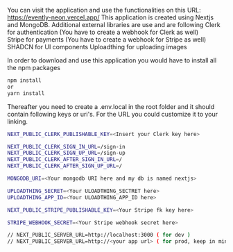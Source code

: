 You can visit the application and use the functionalities on this URL: https://evently-neon.vercel.app/ 
This application is created using Nextjs and MongoDB. Additional external libraries are use and are following 
Clerk for authentication (You have to create a webhook for Clerk as well)  
Stripe for payments      (You have to create a webhook for Stripe as well) 
SHADCN for UI components 
Uploadthing for uploading images 

In order to download and use this application you would have to install all the npm packages 

```bash 
npm install 
or
yarn install 
```

Thereafter you need to create a .env.local in the root folder and it should contain following keys or uri's. 
For the URL you could customize it to your linking. 

```bash 
NEXT_PUBLIC_CLERK_PUBLISHABLE_KEY=<Insert your Clerk key here> 

NEXT_PUBLIC_CLERK_SIGN_IN_URL=/sign-in
NEXT_PUBLIC_CLERK_SIGN_UP_URL=/sign-up
NEXT_PUBLIC_CLERK_AFTER_SIGN_IN_URL=/
NEXT_PUBLIC_CLERK_AFTER_SIGN_UP_URL=/

MONGODB_URI=<Your mongodb URI here and my db is named nextjs>  

UPLOADTHING_SECRET=<Your ULOADTHING_SECTRET here>  
UPLOADTHING_APP_ID=<Your ULOADTHING_APP_ID here>

NEXT_PUBLIC_STRIPE_PUBLISHABLE_KEY=<Your Stripe fk key here>

STRIPE_WEBHOOK_SECRET=<Your Stripe webhook secret here>

// NEXT_PUBLIC_SERVER_URL=http://localhost:3000 ( for dev )
// NEXT_PUBLIC_SERVER_URL=http://<your app url> ( for prod, keep in mind if you are using https then add the 's' after http  )

```

